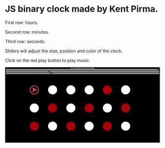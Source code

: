 <h1>JS binary clock made by Kent Pirma.</h1>
<p>First row: hours.</p>
<p>Second row: minutes.</p>
<p>Third row: seconds.</p>
<p>Sliders will adjust the size, position and color of the clock.</p>
<p>Click on the red play button to play music.</p>
<div>
    <img src="screenshot.png" width="1000px"</img> 
</div>